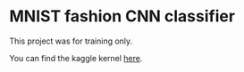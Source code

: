# MNIST fashion CNN classifier

This project was for training only.

You can find the kaggle kernel [here](https://www.kaggle.com/flowy98/mnist-fashion-cnn).
